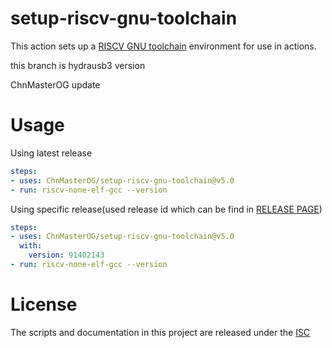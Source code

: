 # setup-riscv-gnu-toolchain

This action sets up a [RISCV GNU toolchain](https://github.com/hydrausb3/riscv-none-elf-gcc-xpack) environment for use in actions.

this branch is hydrausb3 version

ChnMasterOG update

# Usage

Using latest release
```yaml
steps:
- uses: ChnMasterOG/setup-riscv-gnu-toolchain@v5.0
- run: riscv-none-elf-gcc --version
```

Using specific release(used release id which can be find in [RELEASE PAGE](https://api.github.com/repos/hydrausb3/riscv-none-elf-gcc-xpack/releases))
```yaml
steps:
- uses: ChnMasterOG/setup-riscv-gnu-toolchain@v5.0
  with:
    version: 91402143
- run: riscv-none-elf-gcc --version
```

# License

The scripts and documentation in this project are released under the [ISC](COPYING)
